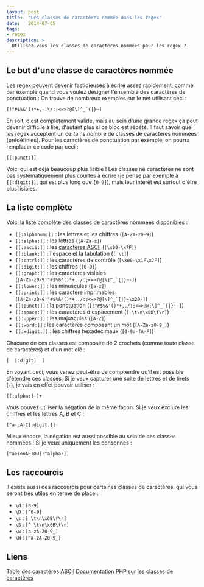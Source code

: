 ```yaml
---
layout: post
title:  "Les classes de caractères nommée dans les regex"
date:   2014-07-05
tags:
- regex
description: >
  Utilisez-vous les classes de caractères nommées pour les regex ?
---
```


## Le but d'une classe de caractères nommée

Les regex peuvent devenir fastidieuses à écrire assez rapidement, comme par exemple quand vous voulez désigner l'ensemble des caractères de ponctuation :
On trouve de nombreux exemples sur le net utilisant ceci :

```
[!"#$%&'()*+,-.\/:;<=>?@[\]^_`{|}~]
```

En soit, c'est complètement valide, mais au sein d'une grande regex ça peut devenir difficile à lire, d'autant plus si ce bloc est répété.
Il faut savoir que les regex acceptent un certains nombre de classes de caractères nommées (prédéfinies). Pour les caractères de ponctuation par exemple, on pourra remplacer ce code par ceci :

```
[[:punct:]]
```

Voici qui est déjà beaucoup plus lisible !
Les classes ne caractères ne sont pas systématiquement plus courtes à écrire (je pense par exemple à `[[:digit:]]`, qui est plus long que `[0-9]`), mais leur intérêt est surtout d'être plus lisibles.

## La liste complète

Voici la liste complète des classes de caractères nommées disponibles :

- `[[:alphanum:]]` : les lettres et les chiffres (`[A-Za-z0-9]`)
- `[[:alpha:]]` : les lettres (`[A-Za-z]`)
- `[[:ascii:]]` : les [caractères ASCII](https://fr.wikipedia.org/wiki/American_Standard_Code_for_Information_Interchange#Description) (`[\x00-\x7F]`)
- `[[:blank:]]` : l'espace et la tabulation (`[ \t]`)
- `[[:cntrl:]]` : les caractères de contrôle (`[\x00-\x1F\x7F]`)
- `[[:digit:]]` : les chiffres (`[0-9]`)
- `[[:graph:]]` : les caractères visibles <br>(``[A-Za-z0-9!"#$%&'()*+,./:;<=>?@[\]^_`{|}~-]``)
- `[[:lower:]]` : les minuscules (`[a-z]`)
- `[[:print:]]` : les caractère imprimables <br>(``[A-Za-z0-9!"#$%&'()*+,./:;<=>?@[\]^_`{|}~\x20-]``)
- `[[:punct:]]` : la ponctuation (``[!"#$%&'()*+,./:;<=>?@[\]^_`{|}~-]``)
- `[[:space:]]` : les caractères d'espacement (`[ \t\n\x0B\f\r]`)
- `[[:upper:]]` : les majuscules (`[A-Z]`)
- `[[:word:]]` : les caractères composant un mot (`[A-Za-z0-9_]`)
- `[[:xdigit:]]` : les chiffres hexadécimaux (`[0-9a-fA-F]`)

Chacune de ces classes est composée de 2 crochets (comme toute classe de caractères) et d'un mot clé :

```
[  [:digit]  ]
```

En voyant ceci, vous venez peut-être de comprendre qu'il est possible d'étendre ces classes. Si je veux capturer une suite de lettres et de tirets (`-`), je vais en effet pouvoir utiliser :

```
[[:alpha:]-]+
```

Vous pouvez utiliser la négation de la même façon. Si je veux exclure les chiffres et les lettres A, B et C :

```
[^a-cA-C[:digit:]]
```

Mieux encore, la négation est aussi possible au sein de ces classes nommées ! Si je veux uniquement les consonnes :

```
[^aeiouAEIOU[:^alpha:]]
```

## Les raccourcis

Il existe aussi des raccourcis pour certaines classes de caractères, qui vous seront très utiles en terme de place :

- `\d` : `[0-9]`
- `\D` : `[^0-9]`
- `\s` : `[ \t\n\x0B\f\r]`
- `\S` : `[^ \t\n\x0B\f\r]`
- `\w` : `[a-zA-Z0-9_]`
- `\W` : `[^a-zA-Z0-9_]`

## Liens

[Table des caractères ASCII](https://fr.wikipedia.org/wiki/American_Standard_Code_for_Information_Interchange#Description)
[Documentation PHP sur les classes de caractères](https://fr.php.net//manual/fr/regexp.reference.character-classes.php)
